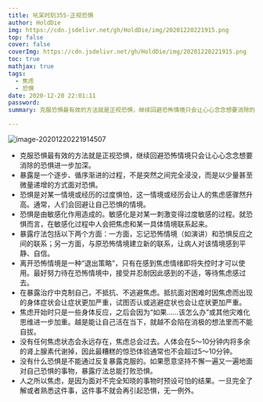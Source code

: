 ```yaml
---
title: 吼呆时刻355-正视恐惧
author: HoldDie
img: https://cdn.jsdelivr.net/gh/HoldDie/img/20201220221915.png
top: false
cover: false
coverImg: https://cdn.jsdelivr.net/gh/HoldDie/img/20201220221915.png
toc: true
mathjax: true
tags:
  - 焦虑
  - 恐惧
date: 2020-12-20 22:01:11
password:
summary: 克服恐惧最有效的方法就是正视恐惧，继续回避恐怖情境只会让心心念念想要消除的恐惧进一步加深。

---
```


![image-20201220221914507](https://cdn.jsdelivr.net/gh/HoldDie/img/20201220221915.png)

- 克服恐惧最有效的方法就是正视恐惧，继续回避恐怖情境只会让心心念念想要消除的恐惧进一步加深。
- 暴露是一个逐步、循序渐进的过程，不是突然之间完全浸没，而是以少量甚至微量递增的方式面对恐惧。
- 恐惧是对某一情境或经历的过度惧怕，这一情境或经历会让人的焦虑感骤然升高。通常，人们会回避让自己恐惧的情境。
- 恐惧是由敏感化作用造成的。敏感化是对某一刺激变得过度敏感的过程。就恐惧而言，在敏感化过程中人会把焦虑和某一具体情境联系起来。
- 暴露疗法包括以下两个方面：一方面，忘记恐怖情境（如演讲）和恐惧反应之间的联系；另一方面，与原恐怖情境建立新的联系，让病人对该情境感到平静、自信。
- 离开恐怖情境是一种“退出策略”，只有在感到焦虑情绪即将失控时才可以使用。最好努力待在恐怖情境中，接受并忍耐因此感到的不适，等待焦虑感过去。
- 在暴露治疗中克制自己，不抵抗、不逃避焦虑。抵抗面对困难时因焦虑而出现的身体症状会让症状更加严重，试图否认或逃避症状也会让症状更加严重。
- 焦虑开始时只是一些身体反应，之后会因为“如果……该怎么办”或其他灾难化思维进一步加重。越是能让自己活在当下，就越不会陷在消极的想法里而不能自拔。
- 没有任何焦虑状态会永远存在，焦虑总会过去。人体会在5～10分钟内将多余的肾上腺素代谢掉，因此最糟糕的惊恐体验通常也不会超过5～10分钟。
- 没有什么恐惧是不能通过反复暴露克服的。如果愿意坚持不懈一遍又一遍地面对自己恐惧的事物，暴露疗法总能打败恐惧。
- 人之所以焦虑，是因为面对不完全知晓的事物时预设可怕的结果。一旦完全了解或者熟悉这件事，这件事不就会再引起恐惧，无一例外。